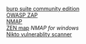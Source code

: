 [burp suite community edition](https://portswigger.net/burp/communitydownload)  
[OWASP ZAP](https://www.zaproxy.org/)  
[NMAP](https://nmap.org/)  
[ZEN map](https://nmap.org/zenmap/) _NMAP for windows_  
[Nikto vulnerablity scanner](https://cirt.net/Nikto2)